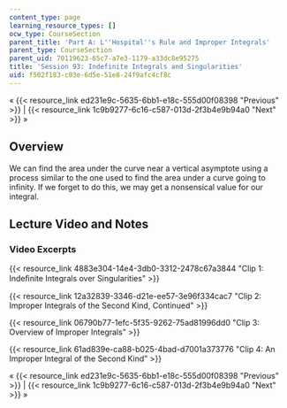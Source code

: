 ```yaml
---
content_type: page
learning_resource_types: []
ocw_type: CourseSection
parent_title: 'Part A: L''Hospital''s Rule and Improper Integrals'
parent_type: CourseSection
parent_uid: 70119623-65c7-a7e3-1179-a33dc8e95275
title: 'Session 93: Indefinite Integrals and Singularities'
uid: f502f183-c03e-6d5e-51e8-24f9afc4cf8c
---
```


« {{< resource_link ed231e9c-5635-6bb1-e18c-555d00f08398 "Previous" >}} | {{< resource_link 1c9b9277-6c16-c587-013d-2f3b4e9b94a0 "Next" >}} »

Overview
--------

We can find the area under the curve near a vertical asymptote using a process similar to the one used to find the area under a curve going to infinity. If we forget to do this, we may get a nonsensical value for our integral.

Lecture Video and Notes
-----------------------

### Video Excerpts

{{< resource_link 4883e304-14e4-3db0-3312-2478c67a3844 "Clip 1: Indeﬁnite Integrals over Singularities" >}}

{{< resource_link 12a32839-3346-d21e-ee57-3e96f334cac7 "Clip 2: Improper Integrals of the Second Kind, Continued" >}}

{{< resource_link 06790b77-1efc-5f35-9262-75ad81996dd0 "Clip 3: Overview of Improper Integrals" >}}

{{< resource_link 61ad839e-ca88-b025-4bad-d7001a373776 "Clip 4: An Improper Integral of the Second Kind" >}}

« {{< resource_link ed231e9c-5635-6bb1-e18c-555d00f08398 "Previous" >}} | {{< resource_link 1c9b9277-6c16-c587-013d-2f3b4e9b94a0 "Next" >}} »